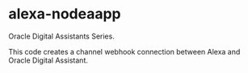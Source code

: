 # alexa-nodeaapp

Oracle Digital Assistants Series.

This code creates a channel webhook connection between Alexa and Oracle Digital Assistant.


